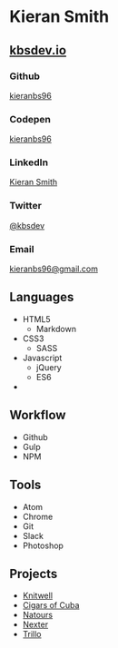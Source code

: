 # Kieran Smith
## [kbsdev.io](http://kbsdev.io)

### Github
[kieranbs96](https://github.com/kieranbs96)

### Codepen
[kieranbs96](https://codepen.io/kieranbs96/)

### LinkedIn
[Kieran Smith](https://www.linkedin.com/in/KIERANBS96/)

### Twitter
[@kbsdev](http://twitter.com/kbsdev)

### Email
[kieranbs96@gmail.com](mailto:kieranbs96@gmail.com)


## Languages
+   HTML5
    +   Markdown
+   CSS3
    +   SASS
+   Javascript
    +   jQuery
    +   ES6
+

## Workflow
+   Github
+   Gulp
+   NPM

## Tools
+   Atom
+   Chrome
+   Git
+   Slack
+   Photoshop

## Projects
+   [Knitwell](https://knitwell.co.uk)
+   [Cigars of Cuba](http://cigarsofcuba.co.uk)
+   [Natours](http://kbsdev.io/projects/Natours/)
+   [Nexter](http://kbsdev.io/projects/Nexter/)
+   [Trillo](http://kbsdev.io/projects/Trillo/)
